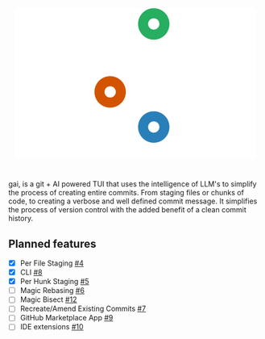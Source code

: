 <p align="center">
  <img src="https://github.com/nuttycream/gai/blob/main/docs/static/gai_logo_light.svg" />
</p>

# 

gai, is a git + AI powered TUI that uses the intelligence of LLM's to simplify
the process of creating entire commits. From staging files or chunks of code, to
creating a verbose and well defined commit message. It simplifies the process of
version control with the added benefit of a clean commit history.

## Planned features

- [x] Per File Staging [#4](https://github.com/nuttycream/gai/issues/4)
- [x] CLI [#8](https://github.com/nuttycream/gai/issues/8)
- [x] Per Hunk Staging [#5](https://github.com/nuttycream/gai/issues/5)
- [ ] Magic Rebasing [#6](https://github.com/nuttycream/gai/issues/6)
- [ ] Magic Bisect [#12](https://github.com/nuttycream/gai/issues/12)
- [ ] Recreate/Amend Existing Commits
      [#7](https://github.com/nuttycream/gai/issues/7)
- [ ] GitHub Marketplace App [#9](https://github.com/nuttycream/gai/issues/9)
- [ ] IDE extensions [#10](https://github.com/nuttycream/gai/issues/10)
